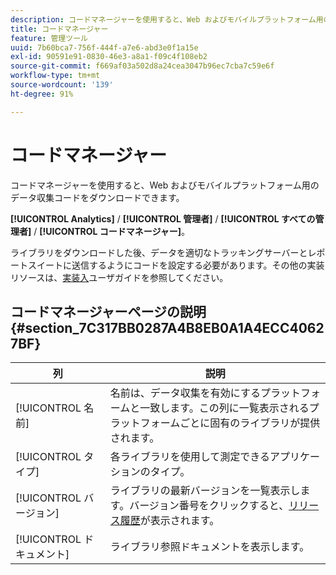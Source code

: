 ```yaml
---
description: コードマネージャーを使用すると、Web およびモバイルプラットフォーム用のデータ収集コードをダウンロードできます。
title: コードマネージャー
feature: 管理ツール
uuid: 7b60bca7-756f-444f-a7e6-abd3e0f1a15e
exl-id: 90591e91-0830-46e3-a8a1-f09c4f108eb2
source-git-commit: f669af03a502d8a24cea3047b96ec7cba7c59e6f
workflow-type: tm+mt
source-wordcount: '139'
ht-degree: 91%

---
```


# コードマネージャー

コードマネージャーを使用すると、Web およびモバイルプラットフォーム用のデータ収集コードをダウンロードできます。

**[!UICONTROL Analytics]** /  **[!UICONTROL 管理者]** /  **[!UICONTROL すべての管理者]** /  **[!UICONTROL コードマネージャー]**。

ライブラリをダウンロードした後、データを適切なトラッキングサーバーとレポートスイートに送信するようにコードを設定する必要があります。その他の実装リソースは、[実装入](/help/implement/home.md)ユーザガイドを参照してください。

## コードマネージャーページの説明 {#section_7C317BB0287A4B8EB0A1A4ECC40627BF}

| 列 | 説明 |
|--- |--- |
| [!UICONTROL 名前] | 名前は、データ収集を有効にするプラットフォームと一致します。この列に一覧表示されるプラットフォームごとに固有のライブラリが提供されます。 |
| [!UICONTROL タイプ] | 各ライブラリを使用して測定できるアプリケーションのタイプ。 |
| [!UICONTROL バージョン] | ライブラリの最新バージョンを一覧表示します。バージョン番号をクリックすると、[リリース履歴](https://experienceleague.adobe.com/docs/analytics/implementation/appmeasurement-updates.html)が表示されます。 |
| [!UICONTROL ドキュメント] | ライブラリ参照ドキュメントを表示します。 |
